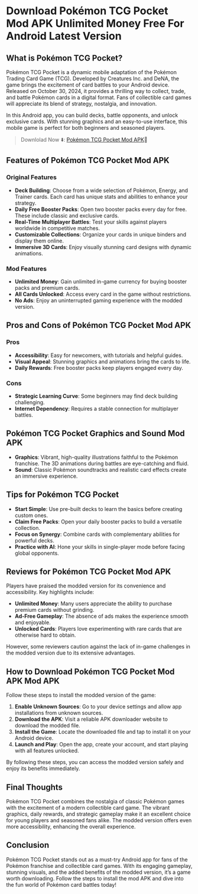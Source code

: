 # Download Pokémon TCG Pocket Mod APK Unlimited Money Free For Android Latest Version

## What is Pokémon TCG Pocket?

Pokémon TCG Pocket is a dynamic mobile adaptation of the Pokémon Trading Card Game (TCG). Developed by Creatures Inc. and DeNA, the game brings the excitement of card battles to your Android device. Released on October 30, 2024, it provides a thrilling way to collect, trade, and battle Pokémon cards in a digital format. Fans of collectible card games will appreciate its blend of strategy, nostalgia, and innovation.

In this Android app, you can build decks, battle opponents, and unlock exclusive cards. With stunning graphics and an easy-to-use interface, this mobile game is perfect for both beginners and seasoned players.

>Downlolad Now ⬇️: [Pokémon TCG Pocket Mod APK](https://modhello.com/pokemon-tcg-pocket/)📲

## Features of Pokémon TCG Pocket Mod APK

### Original Features

- **Deck Building**: Choose from a wide selection of Pokémon, Energy, and Trainer cards. Each card has unique stats and abilities to enhance your strategy.
- **Daily Free Booster Packs**: Open two booster packs every day for free. These include classic and exclusive cards.
- **Real-Time Multiplayer Battles**: Test your skills against players worldwide in competitive matches.
- **Customizable Collections**: Organize your cards in unique binders and display them online.
- **Immersive 3D Cards**: Enjoy visually stunning card designs with dynamic animations.

### Mod Features

- **Unlimited Money**: Gain unlimited in-game currency for buying booster packs and premium cards.
- **All Cards Unlocked**: Access every card in the game without restrictions.
- **No Ads**: Enjoy an uninterrupted gaming experience with the modded version.

## Pros and Cons of Pokémon TCG Pocket Mod APK

### Pros

- **Accessibility**: Easy for newcomers, with tutorials and helpful guides.
- **Visual Appeal**: Stunning graphics and animations bring the cards to life.
- **Daily Rewards**: Free booster packs keep players engaged every day.

### Cons

- **Strategic Learning Curve**: Some beginners may find deck building challenging.
- **Internet Dependency**: Requires a stable connection for multiplayer battles.

## Pokémon TCG Pocket Graphics and Sound Mod APK

- **Graphics**: Vibrant, high-quality illustrations faithful to the Pokémon franchise. The 3D animations during battles are eye-catching and fluid.
- **Sound**: Classic Pokémon soundtracks and realistic card effects create an immersive experience.

## Tips for Pokémon TCG Pocket

- **Start Simple**: Use pre-built decks to learn the basics before creating custom ones.
- **Claim Free Packs**: Open your daily booster packs to build a versatile collection.
- **Focus on Synergy**: Combine cards with complementary abilities for powerful decks.
- **Practice with AI**: Hone your skills in single-player mode before facing global opponents.

## Reviews for Pokémon TCG Pocket Mod APK

Players have praised the modded version for its convenience and accessibility. Key highlights include:

- **Unlimited Money**: Many users appreciate the ability to purchase premium cards without grinding.
- **Ad-Free Gameplay**: The absence of ads makes the experience smooth and enjoyable.
- **Unlocked Cards**: Players love experimenting with rare cards that are otherwise hard to obtain.

However, some reviewers caution against the lack of in-game challenges in the modded version due to its extensive advantages.

## How to Download Pokémon TCG Pocket Mod APK Mod APK

Follow these steps to install the modded version of the game:

1. **Enable Unknown Sources**: Go to your device settings and allow app installations from unknown sources.
2. **Download the APK**: Visit a reliable APK downloader website to download the modded file.
3. **Install the Game**: Locate the downloaded file and tap to install it on your Android device.
4. **Launch and Play**: Open the app, create your account, and start playing with all features unlocked.

By following these steps, you can access the modded version safely and enjoy its benefits immediately.

## Final Thoughts

Pokémon TCG Pocket combines the nostalgia of classic Pokémon games with the excitement of a modern collectible card game. The vibrant graphics, daily rewards, and strategic gameplay make it an excellent choice for young players and seasoned fans alike. The modded version offers even more accessibility, enhancing the overall experience.

## Conclusion

Pokémon TCG Pocket stands out as a must-try Android app for fans of the Pokémon franchise and collectible card games. With its engaging gameplay, stunning visuals, and the added benefits of the modded version, it’s a game worth downloading. Follow the steps to install the mod APK and dive into the fun world of Pokémon card battles today!
